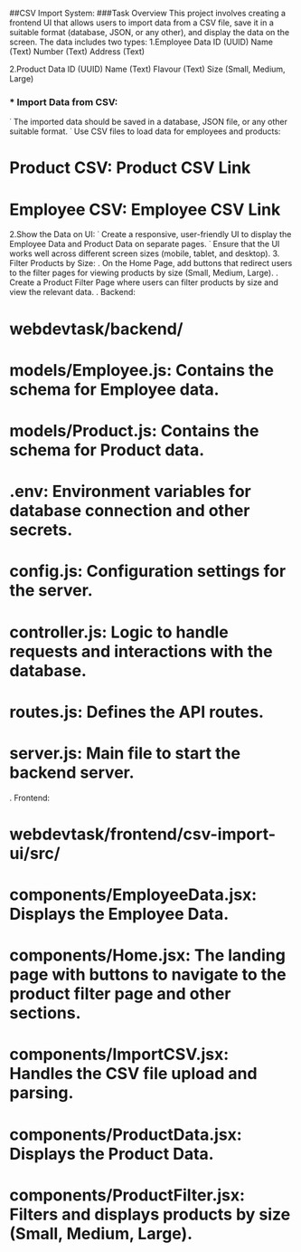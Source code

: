 ##CSV Import System:
###Task Overview
This project involves creating a frontend UI that allows users to import data from a CSV file, save it in a suitable format (database, JSON, or any other), and display the data on the screen. The data includes two types:
1.Employee Data
ID (UUID)
Name (Text)
Number (Text)
Address (Text)

2.Product Data
ID (UUID)
Name (Text)
Flavour (Text)
Size (Small, Medium, Large)

### * Import Data from CSV:
˙ The imported data should be saved in a database, JSON file, or any other suitable format.
˙ Use CSV files to load data for employees and products:
# Product CSV: Product CSV Link
# Employee CSV: Employee CSV Link
2.Show the Data on UI:
˙ Create a responsive, user-friendly UI to display the Employee Data and Product Data on separate 
  pages.
˙ Ensure that the UI works well across different screen sizes (mobile, tablet, and desktop).
3. Filter Products by Size:
. On the Home Page, add buttons that redirect users to the filter pages for viewing products by size (Small, Medium, Large).
. Create a Product Filter Page where users can filter products by size and view the relevant data.
. Backend:
# webdevtask/backend/
# models/Employee.js: Contains the schema for Employee data.
# models/Product.js: Contains the schema for Product data.
# .env: Environment variables for database connection and other secrets.
# config.js: Configuration settings for the server.
# controller.js: Logic to handle requests and interactions with the database.
# routes.js: Defines the API routes.
# server.js: Main file to start the backend server.
. Frontend:
# webdevtask/frontend/csv-import-ui/src/
# components/EmployeeData.jsx: Displays the Employee Data.
# components/Home.jsx: The landing page with buttons to navigate to the product filter page and other sections.
# components/ImportCSV.jsx: Handles the CSV file upload and parsing.
# components/ProductData.jsx: Displays the Product Data.
# components/ProductFilter.jsx: Filters and displays products by size (Small, Medium, Large).






